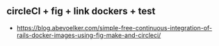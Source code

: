 circleCI + fig + link dockers + test
----
- https://blog.abevoelker.com/simple-free-continuous-integration-of-rails-docker-images-using-fig-make-and-circleci/
